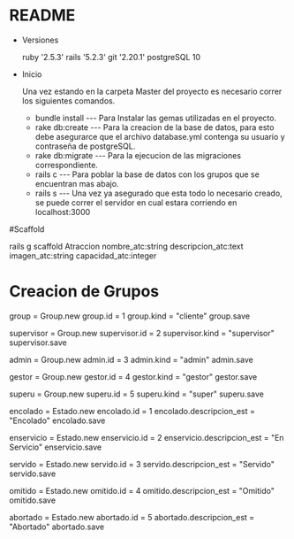 # README

* Versiones

    ruby '2.5.3'
    rails '5.2.3'
    git '2.20.1'
    postgreSQL 10

* Inicio

    Una vez estando en la carpeta Master del proyecto es necesario correr los siguientes comandos.
    * bundle install --- Para Instalar las gemas utilizadas en el proyecto.
    * rake db:create --- Para la creacion de la base de datos, para esto debe asegurarce que el archivo database.yml                            contenga su usuario y contraseña de postgreSQL.
    * rake db:migrate --- Para la ejecucion de las migraciones correspondiente.
    * rails c --- Para poblar la base de datos con los grupos que se encuentran mas abajo.
    * rails s --- Una vez ya asegurado que esta todo lo necesario creado, se puede correr el servidor en cual estara                     corriendo en localhost:3000

#Scaffold

rails g scaffold Atraccion nombre_atc:string descripcion_atc:text imagen_atc:string capacidad_atc:integer

# Creacion de Grupos

group = Group.new
group.id = 1
group.kind = "cliente"
group.save

supervisor = Group.new
supervisor.id = 2
supervisor.kind = "supervisor"
supervisor.save

admin = Group.new
admin.id = 3
admin.kind = "admin"
admin.save

gestor = Group.new
gestor.id = 4
gestor.kind = "gestor"
gestor.save

superu = Group.new
superu.id = 5
superu.kind = "super"
superu.save

encolado = Estado.new
encolado.id = 1
encolado.descripcion_est = "Encolado"
encolado.save

enservicio = Estado.new
enservicio.id = 2
enservicio.descripcion_est = "En Servicio"
enservicio.save

servido = Estado.new
servido.id = 3
servido.descripcion_est = "Servido"
servido.save

omitido = Estado.new
omitido.id = 4
omitido.descripcion_est = "Omitido"
omitido.save

abortado = Estado.new
abortado.id = 5
abortado.descripcion_est = "Abortado"
abortado.save


